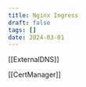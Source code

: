 ```yaml
---
title: Nginx Ingress
draft: false
tags: []
date: 2024-03-01
---
```


[[ExternalDNS]]

[[CertManager]]